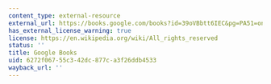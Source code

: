 ```yaml
---
content_type: external-resource
external_url: https://books.google.com/books?id=39oVBbtt6IEC&pg=PA51=onepage#v=onepage&q&f=false
has_external_license_warning: true
license: https://en.wikipedia.org/wiki/All_rights_reserved
status: ''
title: Google Books
uid: 6272f067-55c3-42dc-877c-a3f26ddb4533
wayback_url: ''
---
```

